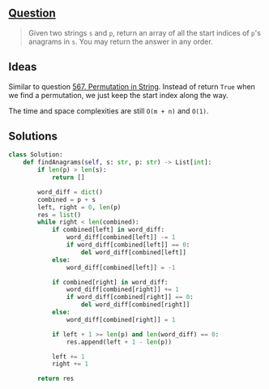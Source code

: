 ## [Question](https://leetcode.com/problems/find-all-anagrams-in-a-string)

> Given two strings `s` and `p`, return an array of all the start indices of `p`'s anagrams in `s`. You may return the answer in any order.

## Ideas

Similar to question [567. Permutation in String](http://yankunqiu.me/Leetcode/Sliding%20Window/567.%20Permutation%20in%20String/). Instead of return `True` when we find a permutation, we just keep the start index along the way.

The time and space complexities are still `O(m + n)` and `O(1)`.


## Solutions
```py
class Solution:
    def findAnagrams(self, s: str, p: str) -> List[int]:
        if len(p) > len(s):
            return []

        word_diff = dict()
        combined = p + s
        left, right = 0, len(p)
        res = list()
        while right < len(combined):
            if combined[left] in word_diff:
                word_diff[combined[left]] -= 1
                if word_diff[combined[left]] == 0:
                    del word_diff[combined[left]]
            else:
                word_diff[combined[left]] = -1

            if combined[right] in word_diff:
                word_diff[combined[right]] += 1
                if word_diff[combined[right]] == 0:
                    del word_diff[combined[right]]
            else:
                word_diff[combined[right]] = 1

            if left + 1 >= len(p) and len(word_diff) == 0:
                res.append(left + 1 - len(p))

            left += 1
            right += 1

        return res
```


